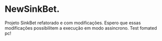NewSinkBet.
==========

Projeto SinkBet refatorado e com modificações. 
Espero que essas modificações possibilitem a execução em modo assincrono.
Test fomated pc!
